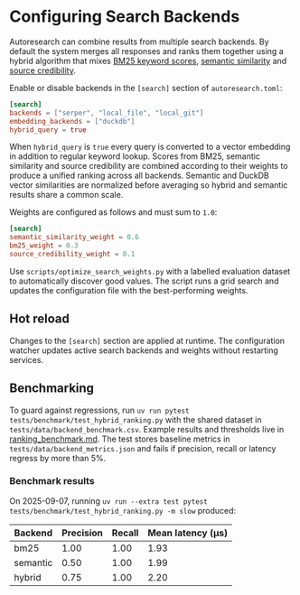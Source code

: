# Configuring Search Backends

Autoresearch can combine results from multiple search backends. By default the
system merges all responses and ranks them together using a hybrid algorithm
that mixes [BM25 keyword scores](algorithms/bm25.md),
[semantic similarity](algorithms/semantic_similarity.md) and
[source credibility](algorithms/source_credibility.md).

Enable or disable backends in the `[search]` section of `autoresearch.toml`:

```toml
[search]
backends = ["serper", "local_file", "local_git"]
embedding_backends = ["duckdb"]
hybrid_query = true
```

When `hybrid_query` is `true` every query is converted to a vector embedding in
addition to regular keyword lookup. Scores from BM25, semantic similarity and
source credibility are combined according to their weights to produce a unified
ranking across all backends. Semantic and DuckDB vector similarities are
normalized before averaging so hybrid and semantic results share a common
scale.

Weights are configured as follows and must sum to `1.0`:

```toml
[search]
semantic_similarity_weight = 0.6
bm25_weight = 0.3
source_credibility_weight = 0.1
```

Use `scripts/optimize_search_weights.py` with a labelled evaluation dataset to
automatically discover good values. The script runs a grid search and updates
the configuration file with the best-performing weights.

## Hot reload

Changes to the `[search]` section are applied at runtime. The configuration
watcher updates active search backends and weights without restarting
services.

## Benchmarking

To guard against regressions, run `uv run pytest`
`tests/benchmark/test_hybrid_ranking.py` with the shared dataset in
`tests/data/backend_benchmark.csv`. Example results and thresholds live in
[ranking_benchmark.md](ranking_benchmark.md). The test stores baseline
metrics in `tests/data/backend_metrics.json` and fails if precision, recall
or latency regress by more than 5\%.

### Benchmark results

On 2025-09-07, running
`uv run --extra test pytest tests/benchmark/test_hybrid_ranking.py -m slow`
produced:

| Backend | Precision | Recall | Mean latency (µs) |
|---------|-----------|--------|-------------------|
| bm25    | 1.00      | 1.00   | 1.93              |
| semantic| 0.50      | 1.00   | 1.99              |
| hybrid  | 0.75      | 1.00   | 2.20              |

